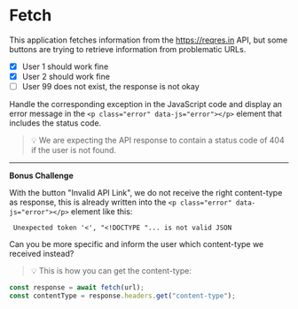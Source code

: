 # Fetch

This application fetches information from the https://reqres.in API, but some buttons are trying to retrieve information from problematic URLs.

- [x] User 1 should work fine
- [x] User 2 should work fine
- [ ] User 99 does not exist, the response is not okay

Handle the corresponding exception in the JavaScript code and display an error message in the `<p class="error" data-js="error"></p>` element that includes the status code.

> 💡 We are expecting the API response to contain a status code of 404 if the user is not found.

---

**Bonus Challenge**

With the button "Invalid API Link", we do not receive the right content-type as response, this is already written into the `<p class="error" data-js="error"></p>` element like this:

```code
 Unexpected token '<', "<!DOCTYPE "... is not valid JSON
```

Can you be more specific and inform the user which content-type we received instead?

> 💡 This is how you can get the content-type:

```js
const response = await fetch(url);
const contentType = response.headers.get("content-type");
```
